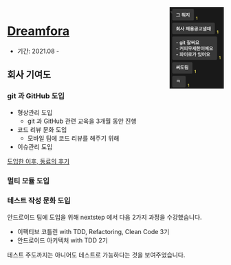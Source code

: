 <img src="./img/git2.png" width="25%" align="right"/>

# [Dreamfora](https://dreamfora.com/)

- 기간: 2021.08 -

## 회사 기여도

### git 과 GitHub 도입

- 형상관리 도입
  - git 과 GitHub 관련 교육을 3개월 동안 진행
- 코드 리뷰 문화 도입
  - 모바일 팀에 코드 리뷰를 해주기 위해
- 이슈관리 도입

[도입한 이후, 동료의 후기](https://dvlv.tistory.com/130?category=935817)

### 멀티 모듈 도입

### 테스트 작성 문화 도입

안드로이드 팀에 도입을 위해 nextstep 에서 다음 2가지 과정을 수강했습니다.

- 이펙티브 코틀린 with TDD, Refactoring, Clean Code 3기
- 안드로이드 아키텍처 with TDD 2기

테스트 주도까지는 아니어도 테스트로 가능하다는 것을 보여주었습니다.
